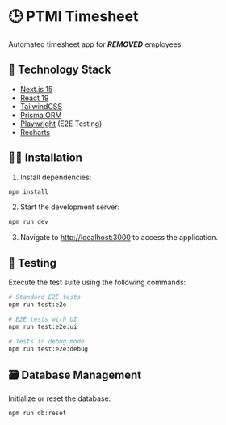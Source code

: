 # 🕒 PTMl Timesheet

Automated timesheet app for ***REMOVED*** employees.

## 🚀 Technology Stack

- [Next.js 15](https://nextjs.org/)
- [React 19](https://react.dev/)
- [TailwindCSS](https://tailwindcss.com/)
- [Prisma ORM](https://www.prisma.io/)
- [Playwright](https://playwright.dev/) (E2E Testing)
- [Recharts](https://recharts.org/)

## 🏃‍♂️ Installation

1. Install dependencies:

```bash
npm install
```

2. Start the development server:

```bash
npm run dev
```

3. Navigate to [http://localhost:3000](http://localhost:3000) to access the application.

## 🧪 Testing

Execute the test suite using the following commands:

```bash
# Standard E2E tests
npm run test:e2e

# E2E tests with UI
npm run test:e2e:ui

# Tests in debug mode
npm run test:e2e:debug
```

## 🗃️ Database Management

Initialize or reset the database:

```bash
npm run db:reset
```
